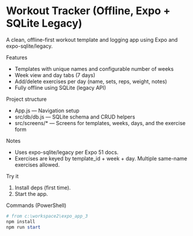 # Workout Tracker (Offline, Expo + SQLite Legacy)

A clean, offline-first workout template and logging app using Expo and expo-sqlite/legacy.

Features

- Templates with unique names and configurable number of weeks
- Week view and day tabs (7 days)
- Add/delete exercises per day (name, sets, reps, weight, notes)
- Fully offline using SQLite (legacy API)

Project structure

- App.js — Navigation setup
- src/db/db.js — SQLite schema and CRUD helpers
- src/screens/\* — Screens for templates, weeks, days, and the exercise form

Notes

- Uses expo-sqlite/legacy per Expo 51 docs.
- Exercises are keyed by template_id + week + day. Multiple same-name exercises allowed.

Try it

1. Install deps (first time).
2. Start the app.

Commands (PowerShell)

```powershell
# from c:\workspace2\expo_app_3
npm install
npm run start
```
